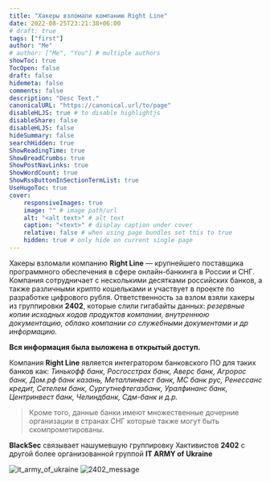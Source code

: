 ```yaml
---
title: "Хакеры взломали компанию Right Line"  
date: 2022-08-25T23:21:38+06:00
# draft: true
tags: ["first"]
author: "Me"
# author: ["Me", "You"] # multiple authors
showToc: true
TocOpen: false
draft: false
hidemeta: false
comments: false
description: "Desc Text."
canonicalURL: "https://canonical.url/to/page"
disableHLJS: true # to disable highlightjs
disableShare: false
disableHLJS: false
hideSummary: false
searchHidden: true
ShowReadingTime: true
ShowBreadCrumbs: true
ShowPostNavLinks: true
ShowWordCount: true
ShowRssButtonInSectionTermList: true
UseHugoToc: true
cover:
    responsiveImages: true
    image: "" # image path/url
    alt: "<alt text>" # alt text
    caption: "<text>" # display caption under cover
    relative: false # when using page bundles set this to true
    hidden: true # only hide on current single page
---
```

Хакеры взломали компанию **Right Line** — крупнейшего поставщика программного обеспечения в сфере онлайн-банкинга в России и СНГ. 
Компания сотрудничает с несколькими десятками российских банков, а также различными крипто кошельками и участвует в проекте по разработке цифрового рубля. 
Ответственность за взлом взяли хакеры из группировки **2402**, которые слили гигабайты данных: *резервные копии исходных кодов продуктов компании, внутреннюю документацию, облако компании со служебными документами и др информацию.*

**Вся информация была выложена в открытый доступ.**

Компания **Right Line** является интегратором банковского ПО для таких банков как:
*Тинькофф банк, Росгосстрах банк, Аверс банк, Агророс банк, Дом.рф банк казань, Металлинвест банк, МС банк рус, Ренессанс кредит, Сетелем банк, Сургутнефтегазбанк, Уралфинанс банк, Центринвест банк, Челиндбанк, Сдм-банк и д.р.*

>Кроме того, данные банки имеют множественные дочерние организации в странах СНГ которые  также могут быть скомпрометированы. 

**BlackSec** связывает нашумевшую группировку Хактивистов **2402** с другой более организованной группой **IT ARMY of Ukraine**

![it_army_of_ukraine](https://i.ibb.co/Qc39BRw/Screenshot-2022-08-27-at-15-56-56.png)
![2402_message](https://i.ibb.co/30GP2Zb/Screenshot-2022-08-24-at-11-07-54.png)





